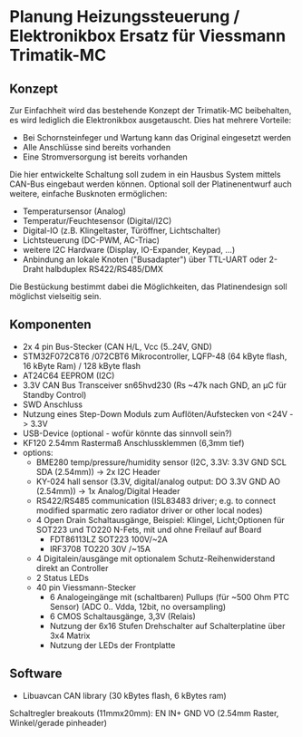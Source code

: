 # Planung Heizungssteuerung / Elektronikbox Ersatz für Viessmann Trimatik-MC

## Konzept

Zur Einfachheit wird das bestehende Konzept der Trimatik-MC beibehalten, es wird lediglich die Elektronikbox ausgetauscht.
Dies hat mehrere Vorteile:
  * Bei Schornsteinfeger und Wartung kann das Original eingesetzt werden
  * Alle Anschlüsse sind bereits vorhanden
  * Eine Stromversorgung ist bereits vorhanden

Die hier entwickelte Schaltung soll zudem in ein Hausbus System mittels CAN-Bus eingebaut werden können.
Optional soll der Platinenentwurf auch weitere, einfache Busknoten ermöglichen:
  * Temperatursensor (Analog)
  * Temperatur/Feuchtesensor (Digital/I2C)
  * Digital-IO (z.B. Klingeltaster, Türöffner, Lichtschalter)
  * Lichtsteuerung (DC-PWM, AC-Triac)
  * weitere I2C Hardware (Display, IO-Expander, Keypad, ...)
  * Anbindung an lokale Knoten ("Busadapter") über TTL-UART oder 2-Draht halbduplex RS422/RS485/DMX

Die Bestückung bestimmt dabei die Möglichkeiten, das Platinendesign soll möglichst vielseitig sein.

## Komponenten

  * 2x 4 pin Bus-Stecker (CAN H/L, Vcc (5..24V, GND)
  * STM32F072C8T6 /072CBT6 Mikrocontroller, LQFP-48 (64 kByte flash, 16 kByte Ram) / 128 kByte flash
  * AT24C64 EEPROM (I2C)
  * 3.3V CAN Bus Transceiver sn65hvd230 (Rs ~47k nach GND, an µC für Standby Control)
  * SWD Anschluss
  * Nutzung eines Step-Down Moduls zum Auflöten/Aufstecken von <24V -> 3.3V
  * USB-Device (optional - wofür könnte das sinnvoll sein?)
  * KF120 2.54mm Rastermaß Anschlussklemmen (6,3mm tief)
  * options:
    * BME280 temp/pressure/humidity sensor (I2C, 3.3V: 3.3V GND SCL SDA (2.54mm)) -> 2x I2C Header
    * KY-024 hall sensor (3.3V, digital/analog output: DO 3.3V GND AO (2.54mm)) -> 1x Analog/Digital Header
    * RS422/RS485 communication (ISL83483 driver; e.g. to connect modified sparmatic zero radiator driver or other local nodes)
    * 4 Open Drain Schaltausgänge, Beispiel: Klingel, Licht;Optionen für SOT223 und TO220 N-Fets, mit und ohne Freilauf auf Board
      * FDT86113LZ SOT223 100V/~2A
      * IRF3708 TO220 30V /~15A
    * 4 Digitalein/ausgänge mit optionalem Schutz-Reihenwiderstand direkt an Controller
    * 2 Status LEDs
    * 40 pin Viessmann-Stecker
      * 6 Analogeingänge mit (schaltbaren) Pullups (für ~500 Ohm PTC Sensor) (ADC 0.. Vdda, 12bit, no oversampling)
      * 6 CMOS Schaltausgänge, 3,3V (Relais)
      * Nutzung der 6x16 Stufen Drehschalter auf Schalterplatine über 3x4 Matrix
      * Nutzung der LEDs der Frontplatte

## Software
  
  * Libuavcan CAN library (30 kBytes flash, 6 kBytes ram)

    
Schaltregler breakouts (11mmx20mm):
EN IN+ GND VO
(2.54mm Raster, Winkel/gerade pinheader)
